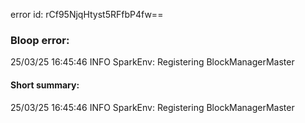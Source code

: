 error id: rCf95NjqHtyst5RFfbP4fw==
### Bloop error:

25/03/25 16:45:46 INFO SparkEnv: Registering BlockManagerMaster
#### Short summary: 

25/03/25 16:45:46 INFO SparkEnv: Registering BlockManagerMaster